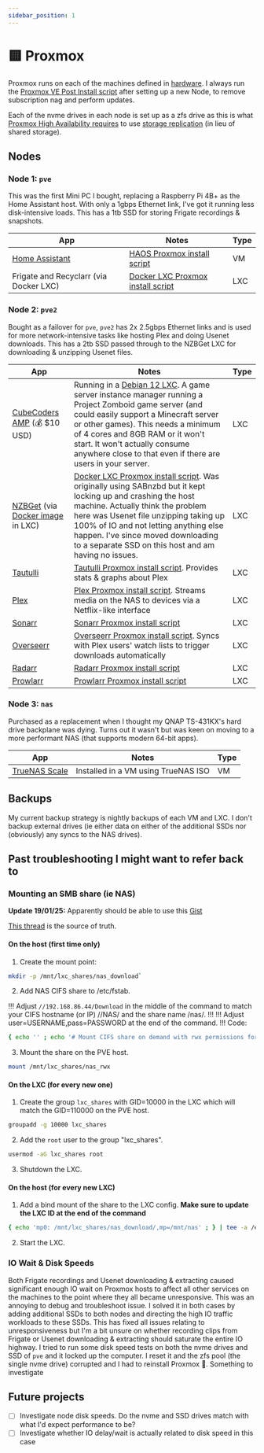 ```yaml
---
sidebar_position: 1
---
```


# 🟨 Proxmox

Proxmox runs on each of the machines defined in [hardware](/docs/hardware#nodes). I always run the [Proxmox VE Post Install script](https://community-scripts.github.io/ProxmoxVE/scripts?id=post-pve-install) after setting up a new Node, to remove subscription nag and perform updates.

Each of the nvme drives in each node is set up as a zfs drive as this is what [Proxmox High Availability requires](https://pve.proxmox.com/wiki/High_Availability) to use [storage replication](https://pve.proxmox.com/wiki/Storage_Replication) (in lieu of shared storage).

## Nodes

### Node 1: `pve`
This was the first Mini PC I bought, replacing a Raspberry Pi 4B+ as the Home Assistant host. With only a 1gbps Ethernet link, I've got it running less disk-intensive loads. This has a 1tb SSD for storing Frigate recordings & snapshots.

| App                                              | Notes                                                                                                | Type |
| ------------------------------------------------ | ---------------------------------------------------------------------------------------------------- | ---- |
| [Home Assistant](https://www.home-assistant.io/) | [HAOS Proxmox install script](https://community-scripts.github.io/ProxmoxVE/scripts?id=haos-vm)      | VM   |
| Frigate and Recyclarr (via Docker LXC)           | [Docker LXC Proxmox install script](https://community-scripts.github.io/ProxmoxVE/scripts?id=docker) | LXC  |

### Node 2: `pve2`
Bought as a failover for `pve`, `pve2` has 2x 2.5gbps Ethernet links and is used for more network-intensive tasks like hosting Plex and doing Usenet downloads. This has a 2tb SSD passed through to the NZBGet LXC for downloading & unzipping Usenet files.

| App                                                                                                                    | Notes                                                                                                                                                                                                                                                                                                                                                                                              | Type |
| ---------------------------------------------------------------------------------------------------------------------- | -------------------------------------------------------------------------------------------------------------------------------------------------------------------------------------------------------------------------------------------------------------------------------------------------------------------------------------------------------------------------------------------------- | ---- |
| [CubeCoders AMP](https://cubecoders.com/AMP) (💰 $10 USD)                                                               | Running in a [Debian 12 LXC](https://community-scripts.github.io/ProxmoxVE/scripts?id=debian). A game server instance manager running a Project Zomboid game server (and could easily support a Minecraft server or other games). This needs a minimum of 4 cores and 8GB RAM or it won't start. It won't actually consume anywhere close to that even if there are users in your server.          | LXC  |
| [NZBGet](https://github.com/nzbgetcom/nzbget) (via [Docker image](https://hub.docker.com/r/linuxserver/nzbget) in LXC) | [Docker LXC Proxmox install script](https://community-scripts.github.io/ProxmoxVE/scripts?id=docker). Was originally using SABnzbd but it kept locking up and crashing the host machine. Actually think the problem here was Usenet file unzipping taking up 100% of IO and not letting anything else happen. I've since moved downloading to a separate SSD on this host and am having no issues. | LXC  |
| [Tautulli](https://tautulli.com/)                                                                                      | [Tautulli Proxmox install script](https://community-scripts.github.io/ProxmoxVE/scripts?id=tautulli). Provides stats & graphs about Plex                                                                                                                                                                                                                                                           | LXC  |
| [Plex](https://www.plex.tv/)                                                                                           | [Plex Proxmox install script](https://community-scripts.github.io/ProxmoxVE/scripts?id=plex). Streams media on the NAS to devices via a Netflix-like interface                                                                                                                                                                                                                                     | LXC  |
| [Sonarr](https://sonarr.tv/)                                                                                           | [Sonarr Proxmox install script](https://community-scripts.github.io/ProxmoxVE/scripts?id=sonarr)                                                                                                                                                                                                                                                                                                   | LXC  |
| [Overseerr](https://github.com/sct/overseerr)                                                                          | [Overseerr Proxmox install script](https://community-scripts.github.io/ProxmoxVE/scripts?id=overseerr). Syncs with Plex users' watch lists to trigger downloads automatically                                                                                                                                                                                                                      | LXC  |
| [Radarr](https://radarr.video/)                                                                                        | [Radarr Proxmox install script](https://community-scripts.github.io/ProxmoxVE/scripts?id=radarr)                                                                                                                                                                                                                                                                                                   | LXC  |
| [Prowlarr](https://prowlarr.com/)                                                                                      | [Prowlarr Proxmox install script](https://community-scripts.github.io/ProxmoxVE/scripts?id=prowlarr)                                                                                                                                                                                                                                                                                               | LXC  |

### Node 3: `nas`
Purchased as a replacement when I thought my QNAP TS-431KX's hard drive backplane was dying. Turns out it wasn't but was keen on moving to a more performant NAS (that supports modern 64-bit apps).

| App                                                     | Notes                               | Type |
| ------------------------------------------------------- | ----------------------------------- | ---- |
| [TrueNAS Scale](https://www.truenas.com/truenas-scale/) | Installed in a VM using TrueNAS ISO | VM   |

## Backups
My current backup strategy is nightly backups of each VM and LXC. I don't backup external drives (ie either data on either of the additional SSDs nor (obviously) any syncs to the NAS drives).

## Past troubleshooting I might want to refer back to

### Mounting an SMB share (ie NAS)
**Update 19/01/25:** Apparently should be able to use this [Gist](https://gist.github.com/NorkzYT/14449b247dae9ac81ba4664564669299)

[This thread](https://forum.proxmox.com/threads/tutorial-unprivileged-lxcs-mount-cifs-shares.101795/) is the source of truth.

#### On the host (first time only)
1. Create the mount point:
```bash
mkdir -p /mnt/lxc_shares/nas_download`
```
2. Add NAS CIFS share to /etc/fstab.

!!! Adjust `//192.168.86.44/Download` in the middle of the command to match your CIFS hostname (or IP) //NAS/ and the share name /nas/. !!!
!!! Adjust user=USERNAME,pass=PASSWORD at the end of the command. !!!
Code:
```bash
{ echo '' ; echo '# Mount CIFS share on demand with rwx permissions for use in LXCs (manually added)' ; echo '//192.168.86.44/Download /mnt/lxc_shares/nas_download cifs _netdev,x-systemd.automount,noatime,noserverino,uid=100000,gid=110000,dir_mode=0770,file_mode=0770,user=USERNAME,pass=PASSWORD 0 0' ; } | tee -a /etc/fstab
```

3. Mount the share on the PVE host.
```bash
mount /mnt/lxc_shares/nas_rwx
```

#### On the LXC (for every new one)
1. Create the group `lxc_shares` with GID=10000 in the LXC which will match the GID=110000 on the PVE host.
```bash
groupadd -g 10000 lxc_shares
```
2. Add the `root` user to the group "lxc_shares".
```bash
usermod -aG lxc_shares root
```
3. Shutdown the LXC.

#### On the host (for every new LXC)
1. Add a bind mount of the share to the LXC config. **Make sure to update the LXC ID at the end of the command**
```bash
{ echo 'mp0: /mnt/lxc_shares/nas_download/,mp=/mnt/nas' ; } | tee -a /etc/pve/lxc/LXC_ChangeThisToCorrectID.conf
```

2. Start the LXC.

### IO Wait & Disk Speeds

Both Frigate recordings and Usenet downloading & extracting caused significant enough IO wait on Proxmox hosts to affect all other services on the machines to the point where they all became unresponsive. This was an annoying to debug and troubleshoot issue. I solved it in both cases by adding additional SSDs to both nodes and directing the high IO traffic workloads to these SSDs. This has fixed all issues relating to unresponsiveness but I'm a bit unsure on whether recording clips from Frigate or Usenet downloading & extracting should saturate the entire IO highway. I tried to run some disk speed tests on both the nvme drives and SSD of `pve` and it locked up the computer. I reset it and the zfs pool (the single nvme drive) corrupted and I had to reinstall Proxmox 🤔. Something to investigate

## Future projects
- [ ] Investigate node disk speeds. Do the nvme and SSD drives match with what I'd expect performance to be?
- [ ] Investigate whether IO delay/wait is actually related to disk speed in this case